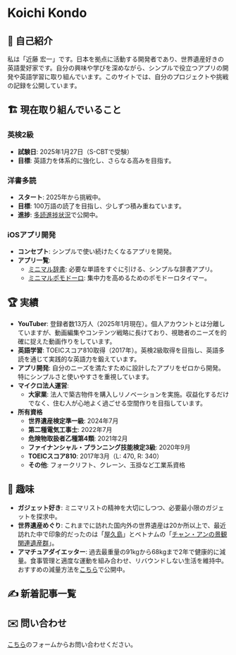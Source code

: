 # Koichi Kondo
## 🌟 自己紹介
私は「近藤 宏一」です。日本を拠点に活動する開発者であり、世界遺産好きの英語愛好家です。自分の興味や学びを深めながら、シンプルで役立つアプリの開発や英語学習に取り組んでいます。このサイトでは、自分のプロジェクトや挑戦の記録を公開しています。
## 🏗️ 現在取り組んでいること
### 英検2級
- **試験日**: 2025年1月27日（S-CBTで受験）
- **目標**: 英語力を体系的に強化し、さらなる高みを目指す。

### 洋書多読
- **スタート**: 2025年から挑戦中。
- **目標**: 100万語の読了を目指し、少しずつ積み重ねています。
- **進捗**: [多読進捗状況](./english/tadoku-record)で公開中。

### iOSアプリ開発
- **コンセプト**: シンプルで使い続けたくなるアプリを開発。
- **アプリ一覧**:
  - [ミニマル辞書](./development/minimal-dictionary/minimal-dictionary-introduce): 必要な単語をすぐに引ける、シンプルな辞書アプリ。
  - [ミニマルポモドーロ](./development/minimal-pomodoro/minimal-pomodoro-introduce): 集中力を高めるためのポモドーロタイマー。

## 🏆 実績
- **YouTuber**: 登録者数13万人（2025年1月現在）。個人アカウントとは分離していますが、動画編集やコンテンツ戦略に長けており、視聴者のニーズを的確に捉えた動画作りをしています。
- **英語学習**: TOEICスコア810取得（2017年）。英検2級取得を目指し、英語多読を通じて実践的な英語力を鍛えています。
- **アプリ開発**: 自分のニーズを満たすために設計したアプリをゼロから開発。特にシンプルさと使いやすさを重視しています。
- **マイクロ法人運営**:
	- **大家業**: 法人で築古物件を購入しリノベーションを実施。収益化するだけでなく、住む人が心地よく過ごせる空間作りを目指しています。
-  **所有資格**
	- **世界遺産検定準一級**: 2024年7月
	- **第二種電気工事士**: 2022年7月
	- **危険物取扱者乙種第4類**: 2021年2月
	- **ファイナンシャル・プランニング技能検定3級**: 2020年9月
	- **TOEICスコア810**: 2017年3月（L: 470, R: 340）
	- **その他**: フォークリフト、クレーン、玉掛など工業系資格

## 🎨 趣味
- **ガジェット好き**: ミニマリストの精神を大切にしつつ、必要最小限のガジェットを探求中。
- **世界遺産めぐり**: これまでに訪れた国内外の世界遺産は20か所以上で、最近訪れた中で印象的だったのは「[屋久島](./trip/2024-yakushima)」とベトナムの「[チャン・アンの景観関連遺産群](./trip/2024-vietnum)」。
- **アマチュアダイエッター**: 過去最重量の91kgから68kgまで2年で健康的に減量。食事管理と適度な運動を組み合わせ、リバウンドしない生活を維持中。おすすめの減量方法を[こちら](./health/diet-management)で公開中。


<script setup> import PostList from './.vitepress/theme/components/PostList.vue'; </script>
## ✍️ 新着記事一覧
<PostList />

## ✉️ 問い合わせ
[こちら](https://forms.gle/M5kwbKQJ5SQz1bKF9)のフォームからお問い合わせください。